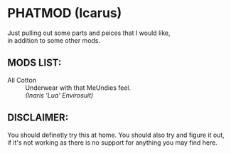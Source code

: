 PHATMOD (Icarus)
================

Just pulling out some parts and peices that I would like,  
in addition to some other mods.  



MODS LIST:
----------

<dl>
  <dt>All Cotton</dt>
    <dd>Underwear with that MeUndies feel.  </br><i>(Inaris 'Lua' Envirosuit)</i></dd>
</dl>



DISCLAIMER:
-----------

You should definetly try this at home. You should also try and figure it out,  
if it's not working as there is no support for anything you may find here.  

